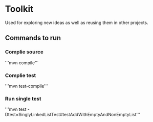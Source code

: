 # Toolkit
Used for exploring new ideas as well as reusing them in other projects.

## Commands to run
### Complie source
'''mvn compile'''

### Complie test 
'''mvn test-compile'''

### Run single test
'''mvn test -Dtest=SinglyLinkedListTest#testAddWithEmptyAndNonEmptyList'''


